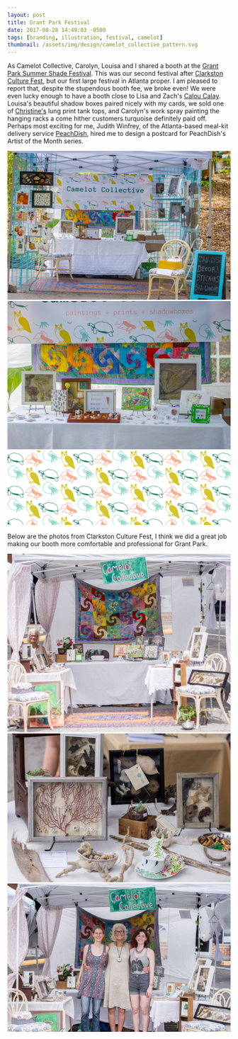 ```yaml
---
layout: post
title: Grant Park Festival
date: 2017-08-28 14:49:03 -0500
tags: [branding, illustration, festival, camelot]
thumbnail: /assets/img/design/camelot_collective_pattern.svg
---
```


As Camelot Collective, Carolyn, Louisa and I shared a booth at the [Grant Park Summer Shade Festival](http://www.summershadefestival.org/). This was our second festival after [Clarkston Culture Fest](http://www.clarkstonculturefest.org/), but our first large festival in Atlanta proper. I am pleased to report that, despite the stupendous booth fee, we broke even! We were even lucky enough to have a booth close to Lisa and Zach's [Calou Calay](http://caloucalay.com/). Louisa's beautiful shadow boxes paired nicely with my cards, we sold one of [Christine's](http://www.christinebaum.com/) lung print tank tops, and Carolyn's work spray painting the hanging racks a come hither customers turquoise definitely paid off. Perhaps most exciting for me, Judith Winfrey, of the Atlanta-based meal-kit delivery service [PeachDish](https://www.linkedin.com/company/peachdish), hired me to design a postcard for PeachDish's Artist of the Month series.

<div class="row">
  <div class="col-lg-12 pt-4">
  	<img class="prototype" src="/assets/img/design/grant_park_booth.jpg" alt="Grant Park Summer Shade Festival booth picture"/>
  </div>
</div>

<div class="row">
  <div class="col-lg-12 pt-4">
  	<img class="prototype" src="/assets/img/design/grant_park_close_up.jpg" alt="Grant Park Summer Shade Festival booth close up"/>
  </div>
</div>

<div class="row">
  <div class="col-lg-12 pt-4 pb-4">
  	<img src="/assets/img/patterns/camelot_collective_pattern.svg" alt="Grant Park Summer Shade Festival booth picture"/>
  </div>
</div>

Below are the photos from Clarkston Culture Fest, I think we did a great job making our booth more comfortable and professional for Grant Park.

<div class="row">
  <div class="col-lg-12 pt-4">
  	<img class="prototype" src="/assets/img/design/clarkston_booth.jpg" alt="Grant Park Summer Shade Festival booth picture"/>
  </div>
</div>

<div class="row">
  <div class="col-lg-12 pt-4">
  	<img class="prototype" src="/assets/img/design/clarkston_booth_close_up.jpg" alt="Grant Park Summer Shade Festival booth picture"/>
  </div>
</div>

<div class="row">
  <div class="col-lg-12 pt-4">
  	<img class="prototype" src="/assets/img/design/camelot_collective_gang.jpg" alt="Grant Park Summer Shade Festival booth picture"/>
  </div>
</div>
